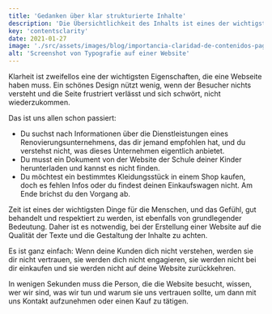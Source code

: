 ```yaml
---
title: 'Gedanken über klar strukturierte Inhalte'
description: 'Die Übersichtlichkeit des Inhalts ist eines der wichtigsten Merkmale. Ein schönes Design nützt wenig, wenn der Besucher nichts versteht und die Seite frustriert verlässt.'
key: 'contentsclarity'
date: 2021-01-27
image: './src/assets/images/blog/importancia-claridad-de-contenidos-pagina-web.jpg'
alt: 'Screenshot von Typografie auf einer Website'
---
```


Klarheit ist zweifellos eine der wichtigsten Eigenschaften, die eine Webseite haben muss.
Ein schönes Design nützt wenig, wenn der Besucher nichts versteht und die Seite frustriert verlässt und sich schwört, nicht wiederzukommen.

Das ist uns allen schon passiert:

- Du suchst nach Informationen über die Dienstleistungen eines Renovierungsunternehmens, das dir jemand empfohlen hat, und du verstehst nicht, was dieses Unternehmen eigentlich anbietet.
- Du musst ein Dokument von der Website der Schule deiner Kinder herunterladen und kannst es nicht finden.
- Du möchtest ein bestimmtes Kleidungsstück in einem Shop kaufen, doch es fehlen Infos oder du findest deinen Einkaufswagen nicht. Am Ende brichst du den Vorgang ab.

Zeit ist eines der wichtigsten Dinge für die Menschen, und das Gefühl, gut behandelt und respektiert zu werden, ist ebenfalls von grundlegender Bedeutung. Daher ist es notwendig, bei der Erstellung einer Website auf die Qualität der Texte und die Gestaltung der Inhalte zu achten.

Es ist ganz einfach: Wenn deine Kunden dich nicht verstehen, werden sie dir nicht vertrauen, sie werden dich nicht engagieren, sie werden nicht bei dir einkaufen und sie werden nicht auf deine Website zurückkehren.

In wenigen Sekunden muss die Person, die die Website besucht, wissen, wer wir sind, was wir tun und warum sie uns vertrauen sollte, um dann mit uns Kontakt aufzunehmen oder einen Kauf zu tätigen.

